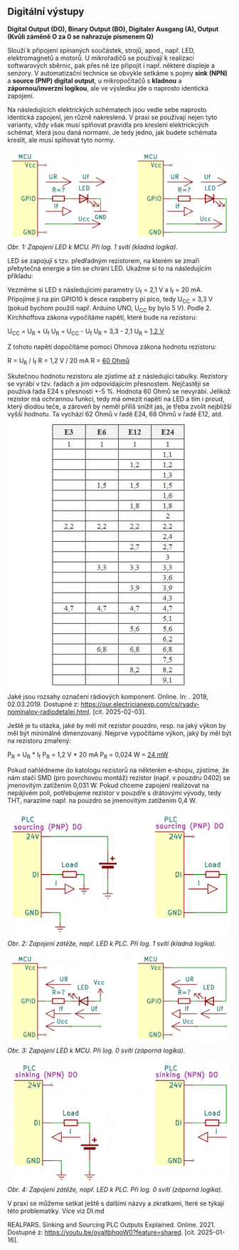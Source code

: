 <!-- 
Knihovny pro kiCAD v repozitáři na Githubu - JVintera
https://github.com/JVintera/KiCAD-library
 -->


<!--
Doplnit 

Výpočet předřadného rezistoru LED, schéma, zapojení na nepájivém poli a proměření

-->


## Digitální výstupy 

**Digital Output (DO), Binary Output (BO), Digitaler Ausgang (A), Output (Kvůli záměně O za 0 se nahrazuje písmenem Q)**

Slouží k připojení spínaných součástek, strojů, apod., např. LED, elektromagnetů a motorů. U mikrořadičů se používají k realizaci softwarových sběrnic, pak přes ně lze připojit i např. některé displeje a senzory.
V automatizační technice se obvykle setkáme s pojmy **sink (NPN)** a **source (PNP) digital output**, u mikropočítačů s **kladnou** a **zápornou/inverzní logikou**, ale ve výsledku jde o naprosto identická zapojení. 

Na následujících elektrických schématech jsou vedle sebe naprosto identická zapojení, jen různě nakreslená. V praxi se používají nejen tyto varianty, vždy však musí splňovat pravidla pro kreslení elektrickcých schémat, která jsou daná normami. Je tedy jedno, jak budete schémata kreslit, ale musí splňovat tyto normy.

![Zapojení LED k MCU. Při log. 1 svítí (kladná logika).](/schemata/LED_kladnaLog.png )
*Obr. 1: Zapojení LED k MCU. Při log. 1 svítí (kladná logika).*

LED se zapojují s tzv. předřadným rezistorem, na kterém se zmaří přebytečná energie a tím se chrání LED. Ukažme si to na následujícím příkladu:

Vezměme si LED s následujícími parametry U<sub>f</sub> = 2,1 V a I<sub>f</sub> = 20 mA. Připojíme ji na pin GPIO10 k desce raspberry pi pico, tedy U<sub>CC</sub> = 3,3 V (pokud bychom použili např. Arduino UNO, U<sub>CC</sub> by bylo 5 V). Podle 2. Kirchhoffova zákona vypočítáme napětí, které bude na rezistoru:

U<sub>CC</sub> = U<sub>R</sub> + U<sub>f</sub>
U<sub>R</sub> = U<sub>CC</sub> - U<sub>f</sub>
U<sub>R</sub> = 3,3 - 2,1
U<sub>R</sub> = <u>1,2 V</u>

Z tohoto napětí dopočítáme pomocí Ohmova zákona hodnotu rezistoru:

R = U<sub>R</sub> / I<sub>f</sub>
R = 1,2 V / 20 mA
R = <u>60 Ohmů</u>

Skutečnou hodnotu rezistoru ale zjistíme až z následující tabulky. Rezistory se vyrábí v tzv. řadách a jim odpovídajícím přesnostem. Nejčastěji se používá řada E24 s přesností +-5 %. Hodnota 60 Ohmů se nevyrábí. Jelikož rezistor má ochrannou funkci, tedy má omezit napětí na LED a tím i proud, který diodou teče, a zároveň by neměl příliš snížit jas, je třeba zvolit nejbližší vyšší hodnotu. Ta vychází 62 Ohmů v řadě E24, 68 Ohmů v řadě E12, atd.
![Řady rezistorů](/MCU/ryad-nominalov-radiodetaley-3.jpg)
Jaké jsou rozsahy označení rádiových komponent. Online. In: . 2019, 02.03.2019. Dostupné z: https://our.electricianexp.com/cs/ryady-nominalov-radiodetalej.html. [cit. 2025-02-03].


Ještě je tu otázka, jaké by měl mít rezistor pouzdro, resp. na jaký výkon by měl být minimálně dimenzovaný. Nejprve vypočítáme výkon, jaký by měl být na rezistoru zmařený:

P<sub>R</sub> = U<sub>R</sub> * I<sub>f</sub>
P<sub>R</sub> = 1,2 V * 20 mA
P<sub>R</sub> = 0,024 W = <u>24 mW</u>

Pokud nahlédneme do katologu rezistorů na některém e-shopu, zjistíme, že nám stačí SMD (pro povrchovou montáž) rezistor (např. v pouzdru 0402) se jmenovitým zatížením 0,031 W. Pokud chceme zapojení realizovat na nepájivém poli, potřebujeme rezistor v pouzdře s drátovými vývody, tedy THT, narazíme např. na pouzdro se jmenovitým zatížením 0,4 W.


![Zapojení zátěže, např. LED k PLC. Při log. 1 svítí (kladná logika).](/schemata/load_kladnaLog.png)
*Obr. 2: Zapojení zátěže, např. LED k PLC. Při log. 1 svítí (kladná logika).*

![Zapojení LED k MCU. Při log. 0 svítí (záporná logika).](/schemata/LED_zapornaLog.png )
*Obr. 3: Zapojení LED k MCU. Při log. 0 svítí (záporná logika).*

![Zapojení zátěže, např. LED k PLC. Při log. 0 svítí (záporná logika).](/schemata/load_zapornaLog.png)
*Obr. 4: Zapojení zátěže, např. LED k PLC. Při log. 0 svítí (záporná logika).*



V praxi se můžeme setkat ještě s dalšími názvy a zkratkami, lteré se týkají této problematiky. Více viz DI.md

REALPARS. Sinking and Sourcing PLC Outputs Explained. Online. 2021. Dostupné z: https://youtu.be/oyaItbhqoW0?feature=shared. [cit. 2025-01-16].
        
        
        
